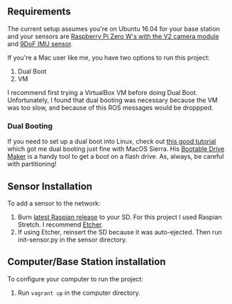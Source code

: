 ## Requirements

The current setup assumes you're on Ubuntu 16.04 for your base station and your sensors are [Raspberry Pi Zero W's with the V2 camera module](https://www.adafruit.com/product/3415) and [9DoF IMU sensor](https://www.adafruit.com/product/2472).

If you're a Mac user like me, you have two options to run this project:
1. Dual Boot
2. VM

I recommend first trying a VirtualBox VM before doing Dual Boot.  Unfortunately, I found that dual booting was necessary because the VM was too slow, and because of this ROS messages would be droppped.

### Dual Booting
If you need to set up a dual boot into Linux, check out [this good tutorial](https://www.youtube.com/watch?v=IQIaDO9nR6Y) which got me dual booting just fine with MacOS Sierra.  His [Bootable Drive Maker](https://github.com/GregoryConrad/BootableDriveMaker) is a handy tool to get a boot on a flash drive. As, always, be careful with partitioning!


## Sensor Installation

To add a sensor to the network:

1. Burn [latest Raspian release](https://www.raspberrypi.org/downloads/raspbian/) to your SD.  For this project I used Raspian Stretch.  I recommend [Etcher](https://etcher.io/).
2. If using Etcher, reinsert the SD because it was auto-ejected.  Then run init-sensor.py in the sensor directory.

## Computer/Base Station installation

To configure your computer to run the project:

1. Run `vagrant up` in the computer directory.